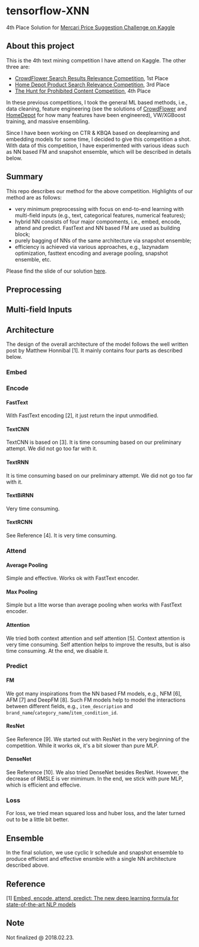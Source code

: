 # tensorflow-XNN

4th Place Solution for [Mercari Price Suggestion Challenge on Kaggle](https://www.kaggle.com/c/mercari-price-suggestion-challenge)

## About this project
This is the 4th text mining competition I have attend on Kaggle. The other three are:

* [CrowdFlower Search Results Relevance Competition](https://www.kaggle.com/c/crowdflower-search-relevance), 1st Place
* [Home Depot Product Search Relevance Competition](https://www.kaggle.com/c/home-depot-product-search-relevance), 3rd Place
* [The Hunt for Prohibited Content Competition](http://www.kaggle.com/c/avito-prohibited-content), 4th Place

In these previous competitions, I took the general ML based methods, i.e., data cleaning, feature engineering (see the solutions of [CrowdFlower](https://github.com/ChenglongChen/Kaggle_CrowdFlower) and [HomeDepot](https://github.com/ChenglongChen/Kaggle_HomeDepot) for how many features have been engineered), VW/XGBoost training, and massive ensembling. 

Since I have been working on CTR & KBQA based on deeplearning and embedding models for some time, I decided to give this competition a shot. With data of this competition, I have experimented with various ideas such as NN based FM and snapshot ensemble, which will be described in details below.

## Summary
This repo describes our method for the above competition. Highlights of our method are as follows:

* very minimum preprocessing with focus on end-to-end learning with multi-field inputs (e.g., text, categorical features, numerical features);
* hybrid NN consists of four major compoments, i.e., embed, encode, attend and predict. FastText and NN based FM are used as building block;
* purely bagging of NNs of the same architecture via snapshot ensemble;
* efficiency is achieved via various approaches, e.g., lazynadam optimization, fasttext encoding and average pooling, snapshot ensemble, etc.

Please find the slide of our solution [here](./doc/Mercari_Price_Suggesion_Competition_ChenglongChen_4th_Place.pdf).

## Preprocessing

## Multi-field Inputs

## Architecture
The design of the overall architecture of the model follows the well written post by Matthew Honnibal [1]. It mainly contains four parts as described below.

### Embed

### Encode
#### FastText
With FastText encoding [2], it just return the input unmodified.

#### TextCNN
TextCNN is based on [3]. It is time consuming based on our preliminary attempt. We did not go too far with it.

#### TextRNN
It is time consuming based on our preliminary attempt. We did not go too far with it.

#### TextBiRNN
Very time consuming.

#### TextRCNN
See Reference [4]. It is very time consuming.

### Attend
#### Average Pooling
Simple and effective. Works ok with FastText encoder.

#### Max Pooling
Simple but a litte worse than average pooling when works with FastText encoder.

#### Attention
We tried both context attention and self attention [5]. Context attention is very time consuming. Self attention helps to improve the results, but is also time consuming. At the end, we disable it.

### Predict
#### FM
We got many inspirations from the NN based FM models, e.g., NFM [6], AFM [7] and DeepFM [8]. Such FM models help to model the interactions between different fields, e.g., `item_description` and `brand_name`/`category_name`/`item_condition_id`.

#### ResNet
See Reference [9]. We started out with ResNet in the very beginning of the competition. While it works ok, it's a bit slower than pure MLP.

#### DenseNet
See Reference [10]. We also tried DenseNet besides ResNet. However, the decrease of RMSLE is ver mimimum. In the end, we stick with pure MLP, which is efficient and effecive.

### Loss
For loss, we tried mean squared loss and huber loss, and the later turned out to be a little bit better.

## Ensemble
In the final solution, we use cyclic lr schedule and snapshot ensemble to produce efficient and effective ensmble with a single NN architecture described above.
 
## Reference
[1] [Embed, encode, attend, predict: The new deep learning formula for state-of-the-art NLP models](https://explosion.ai/blog/deep-learning-formula-nlp)

## Note
Not finalized @ 2018.02.23.